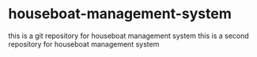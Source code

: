 # houseboat-management-system
this is a git repository for houseboat management system
this is a second repository for houseboat management system
